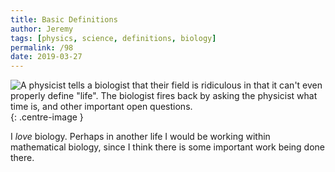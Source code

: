```yaml
---
title: Basic Definitions
author: Jeremy
tags: [physics, science, definitions, biology]
permalink: /98
date: 2019-03-27
---
```


![A physicist tells a biologist that their field is ridiculous in that it can't even properly define "life". The biologist fires back by asking the physicist what time is, and other important open questions.](https://res.cloudinary.com/dh3hm8pb7/image/upload/c_scale,q_auto:best/v1535842782/Handwaving/Published/BasicDefinitions.png){: .centre-image }

I *love* biology. Perhaps in another life I would be working within mathematical biology, since I think there is some important work being done there.